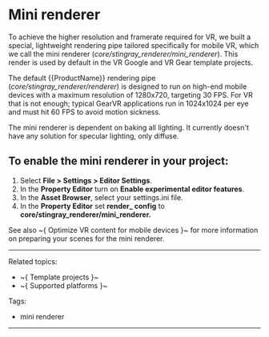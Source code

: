 # Mini renderer

To achieve the higher resolution and framerate required for VR, we built a special, lightweight rendering pipe tailored specifically for mobile VR, which we call the mini renderer (*core/stingray_renderer/mini_renderer*). This render is used by default in the VR Google and VR Gear template projects.

The default {{ProductName}} rendering pipe (*core/stingray_renderer/renderer*) is designed to run on high-end mobile devices with a maximum resolution of 1280x720, targeting 30 FPS. For VR that is not enough; typical GearVR applications run in 1024x1024 per eye and must hit 60 FPS to avoid motion sickness.

The mini renderer is dependent on baking all lighting. It currently doesn't have any solution for specular lighting, only diffuse.

## To enable the mini renderer in your project:

  1. Select **File > Settings > Editor Settings**.
  2. In the **Property Editor** turn on **Enable experimental editor features**.
  3. In the **Asset Browser**, select your settings.ini file.
  4. In the **Property Editor** set **render_ config** to **core/stingray_renderer/mini_renderer.**

See also ~{ Optimize VR content for mobile devices }~ for more information on preparing your scenes for the mini renderer.

---
Related topics:

- ~{ Template projects }~
- ~{ Supported platforms }~

Tags:
- mini renderer
---
